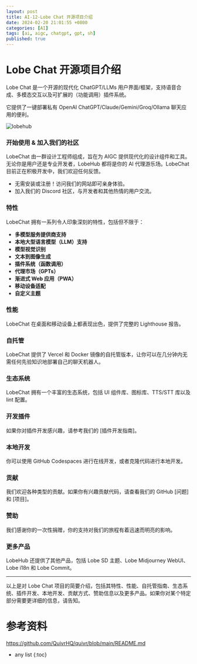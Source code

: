 ```yaml
---
layout: post
title: AI-12-Lobe Chat 开源项目介绍
date: 2024-02-20 21:01:55 +0800
categories: [AI]
tags: [ai, aigc, chatgpt, gpt, sh]
published: true
---
```



# Lobe Chat 开源项目介绍

Lobe Chat 是一个开源的现代化 ChatGPT/LLMs 用户界面/框架，支持语音合成、多模态交互以及可扩展的（功能调用）插件系统。

它提供了一键部署私有 OpenAI ChatGPT/Claude/Gemini/Groq/Ollama 聊天应用的便利。

![lobehub](https://chat-preview.lobehub.com/)

### 开始使用 & 加入我们的社区

LobeChat 由一群设计工程师组成，旨在为 AIGC 提供现代化的设计组件和工具。无论你是用户还是专业开发者，LobeHub 都将是你的 AI 代理游乐场。LobeChat 目前正在积极开发中，我们欢迎任何反馈。

- 无需安装或注册！访问我们的网站即可亲身体验。
- 加入我们的 Discord 社区，与开发者和其他热情的用户交流。

### 特性
LobeChat 拥有一系列令人印象深刻的特性，包括但不限于：

- **多模型服务提供商支持**
- **本地大型语言模型（LLM）支持**
- **模型视觉识别**
- **文本到图像生成**
- **插件系统（函数调用）**
- **代理市场（GPTs）**
- **渐进式 Web 应用（PWA）**
- **移动设备适配**
- **自定义主题**

### 性能
LobeChat 在桌面和移动设备上都表现出色，提供了完整的 Lighthouse 报告。

### 自托管
LobeChat 提供了 Vercel 和 Docker 镜像的自托管版本，让你可以在几分钟内无需任何先验知识地部署自己的聊天机器人。

### 生态系统
LobeChat 拥有一个丰富的生态系统，包括 UI 组件库、图标库、TTS/STT 库以及 lint 配置。

### 开发插件
如果你对插件开发感兴趣，请参考我们的 [插件开发指南]。

### 本地开发
你可以使用 GitHub Codespaces 进行在线开发，或者克隆代码进行本地开发。

### 贡献
我们欢迎各种类型的贡献。如果你有兴趣贡献代码，请查看我们的 GitHub [问题] 和 [项目]。

### 赞助
我们感谢你的一次性捐赠，你的支持对我们的旅程有着迅速而明亮的影响。

### 更多产品
LobeHub 还提供了其他产品，包括 Lobe SD 主题、Lobe Midjourney WebUI、Lobe i18n 和 Lobe Commit。

---

以上是对 Lobe Chat 项目的简要介绍，包括其特性、性能、自托管指南、生态系统、插件开发、本地开发、贡献方式、赞助信息以及更多产品。如果你对某个特定部分需要更详细的信息，请告知。




# 参考资料

https://github.com/QuivrHQ/quivr/blob/main/README.md

* any list
{:toc}
